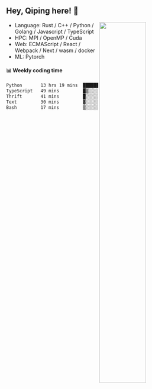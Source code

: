 

## Hey, Qiping here! :wave:

[<img align="right" width="50%" src="https://github-readme-stats.vercel.app/api?username=ppppqp&theme=dark&show_icons=true">](https://metrics.lecoq.io/ppppqp?template=classic)



-   Language: Rust / C++ / Python / Golang / Javascript / TypeScript
-   HPC: MPI / OpenMP / Cuda
-   Web: ECMAScript / React / Webpack / Next / wasm / docker
-   ML: Pytorch



#### :bar_chart: Weekly coding time

<!--START_SECTION:waka-->

```txt
Python       13 hrs 19 mins  █████████████████████░░░░   83.97 %
TypeScript   49 mins         █▒░░░░░░░░░░░░░░░░░░░░░░░   05.16 %
Thrift       41 mins         █░░░░░░░░░░░░░░░░░░░░░░░░   04.39 %
Text         30 mins         ▓░░░░░░░░░░░░░░░░░░░░░░░░   03.22 %
Bash         17 mins         ▒░░░░░░░░░░░░░░░░░░░░░░░░   01.81 %
```

<!--END_SECTION:waka-->
